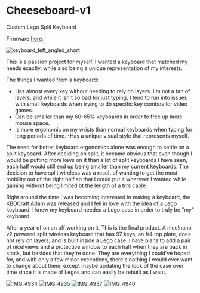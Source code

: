 # Cheeseboard-v1
Custom Lego Split Keyboard

Firmware [here](https://github.com/PoundOfCheese/zmk-config-cheeseboard_v1).

![keyboard_left_angled_short](https://github.com/PoundOfCheese/Cheeseboard-v1/assets/44249826/bbe7c082-373f-4b19-9416-aeee5ef29aaf)

This is a passion project for myself. I wanted a keyboard that matched my needs exactly, while also being a unique representation of my interests.

The things I wanted from a keyboard:
- Has almost every key without needing to rely on layers. I'm not a fan of layers, and while it isn't so bad for just typing, I tend to run into issues with small keyboards when trying to do specific key combos for video games.
- Can be smaller than my 60-65% keyboards in order to free up more mouse space.
- Is more ergonomic on my wrists than normal keyboards when typing for long periods of time.
 -Has a unique visual style that represents myself.

The need for better keyboard ergonomics alone was enough to settle on a split keyboard. After deciding on split, it became obvious that even though I would be putting more keys on it than a lot of split keyboards I have seen, each half would still end up being smaller than my current keyboards. The decision to have split wireless was a result of wanting to get the most mobility out of the right half so that I could put it wherever I wanted while gaming without being limited bt the length of a trrs cable.

Right around the time I was becoming interested in making a keyboard, the KBDCraft Adam was released and I fell in love with the idea of a Lego keyboard. I knew my keyboard needed a Lego case in order to truly be "my" keyboard.

After a year of on an off working on it, This is the final product. A nice!nano v2 powered split wireless keyboard that has 97 keys, an fr4 top plate, does not rely on layers, and is built inside a Lego case. I have plans to add a pair of nice!views and a protective window to each half when they are back in stock, but besides that they're done. They are everything I could've hoped for, and with only a few minor exceptions, there's nothing I would ever want to change about them, except maybe updating the look of the case over time since it is made of Legos and can easily be rebuilt as I want.

![IMG_4934](https://github.com/PoundOfCheese/Cheeseboard-v1/assets/44249826/85cc910b-bd9a-4eb9-9912-b667d5567d2d)
![IMG_4935](https://github.com/PoundOfCheese/Cheeseboard-v1/assets/44249826/8dc7b01c-15cf-4d57-a067-822fdd479c00)
![IMG_4937](https://github.com/PoundOfCheese/Cheeseboard-v1/assets/44249826/28d8f4de-8887-4fa5-930f-0de749f84c32)
![IMG_4940](https://github.com/PoundOfCheese/Cheeseboard-v1/assets/44249826/595cb0f2-9a6e-4e1e-b985-f200b3856a78)
